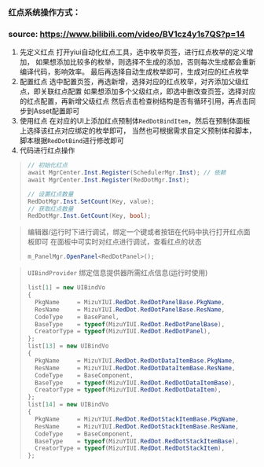 ### 红点系统操作方式：
### source: https://www.bilibili.com/video/BV1cz4y1s7QS?p=14

1. 先定义红点
打开yiui自动化红点工具，选中枚举页签，进行红点枚举的定义增加，
如果想添加比较多的枚举，则选择不生成的添加，否则每次生成都会重新编译代码，影响效率。
最后再选择自动生成枚举即可，生成对应的红点枚举
2. 配置红点
选中配置页签，再选新增，选择对应的红点枚举，对齐添加父级红点，即关联红点配置
如果想添加多个父级红点，即选中删改查页签，选择对应的红点配置，再新增父级红点
然后点击检查树结构是否有循环引用，再点击同步到Asset配置即可
3. 使用红点
在对应的UI上添加红点预制体`RedDotBindItem`，然后在预制体面板上选择该红点对应绑定的枚举即可，
当然也可根据需求自定义预制体和脚本，脚本根据`RedDotBind`进行修改即可
4. 代码进行红点操作
> ```csharp
> // 初始化红点
> await MgrCenter.Inst.Register(SchedulerMgr.Inst); // 依赖
> await MgrCenter.Inst.Register(RedDotMgr.Inst);
> 
> // 设置红点数量
> RedDotMgr.Inst.SetCount(Key, value);
> // 获取红点数量
> RedDotMgr.Inst.GetCount(Key, bool);
> ```
> 


> 编辑器/运行时下进行调试，绑定一个键或者按钮在代码中执行打开红点面板即可
> 在面板中可实时对红点进行调试，查看红点的状态
> ```csharp
> m_PanelMgr.OpenPanel<RedDotPanel>();
> ```

>  `UIBindProvider` 绑定信息提供器所需红点信息(运行时使用)
> ```csharp
> list[1] = new UIBindVo
> {
>   PkgName     = MizuYIUI.RedDot.RedDotPanelBase.PkgName,
>   ResName     = MizuYIUI.RedDot.RedDotPanelBase.ResName,
>   CodeType    = BasePanel,
>   BaseType    = typeof(MizuYIUI.RedDot.RedDotPanelBase),
>   CreatorType = typeof(MizuYIUI.RedDot.RedDotPanel),
> };
> list[13] = new UIBindVo
> {
>   PkgName     = MizuYIUI.RedDot.RedDotDataItemBase.PkgName,
>   ResName     = MizuYIUI.RedDot.RedDotDataItemBase.ResName,
>   CodeType    = BaseComponent,
>   BaseType    = typeof(MizuYIUI.RedDot.RedDotDataItemBase),
>   CreatorType = typeof(MizuYIUI.RedDot.RedDotDataItem),
> };
> list[14] = new UIBindVo
> {
>   PkgName     = MizuYIUI.RedDot.RedDotStackItemBase.PkgName,
>   ResName     = MizuYIUI.RedDot.RedDotStackItemBase.ResName,
>   CodeType    = BaseComponent,
>   BaseType    = typeof(MizuYIUI.RedDot.RedDotStackItemBase),
>   CreatorType = typeof(MizuYIUI.RedDot.RedDotStackItem),
> };
> ```
 